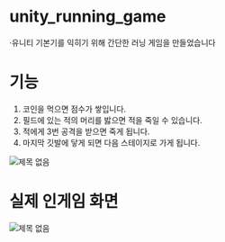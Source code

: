 # unity_running_game

·유니티 기본기를 익히기 위해 간단한 러닝 게임을 만들었습니다

# 기능

1. 코인을 먹으면 점수가 쌓입니다.
2. 필드에 있는 적의 머리를 밣으면 적을 죽일 수 있습니다.
3. 적에게 3번 공격을 받으면 죽게 됩니다.
4. 마지막 깃발에 닿게 되면 다음 스테이지로 가게 됩니다.

![제목 없음](https://user-images.githubusercontent.com/55783877/109737036-b731aa00-7c08-11eb-9b68-5ebd6bb83fdc.png)

# 실제 인게임 화면

![제목 없음](https://user-images.githubusercontent.com/55783877/109738422-201a2180-7c0b-11eb-9c0b-5e0a83be48db.png)

